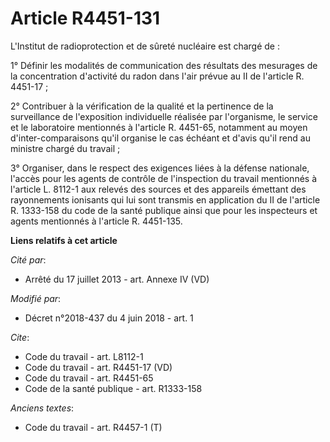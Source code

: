 # Article R4451-131

L'Institut de radioprotection et de sûreté nucléaire est chargé de : 

1° Définir les modalités de communication des résultats des mesurages de la concentration d'activité du radon dans l'air
prévue au II de l'article R. 4451-17 ; 

2° Contribuer à la vérification de la qualité et la pertinence de la surveillance de l'exposition individuelle réalisée par
l'organisme, le service et le laboratoire mentionnés à l'article R. 4451-65, notamment au moyen d'inter-comparaisons qu'il
organise le cas échéant et d'avis qu'il rend au ministre chargé du travail ; 

3° Organiser, dans le respect des exigences liées à la défense nationale, l'accès pour les agents de contrôle de l'inspection
du travail mentionnés à l'article L. 8112-1 aux relevés des sources et des appareils émettant des rayonnements ionisants qui
lui sont transmis en application du II de l'article R. 1333-158 du code de la santé publique ainsi que pour les inspecteurs
et agents mentionnés à l'article R. 4451-135.

**Liens relatifs à cet article**

_Cité par_:

  - Arrêté du 17 juillet 2013 - art. Annexe IV (VD)

_Modifié par_:

  - Décret n°2018-437 du 4 juin 2018 - art. 1

_Cite_:

  - Code du travail - art. L8112-1
  - Code du travail - art. R4451-17 (VD)
  - Code du travail - art. R4451-65
  - Code de la santé publique - art. R1333-158

_Anciens textes_:

  - Code du travail - art. R4457-1 (T)
